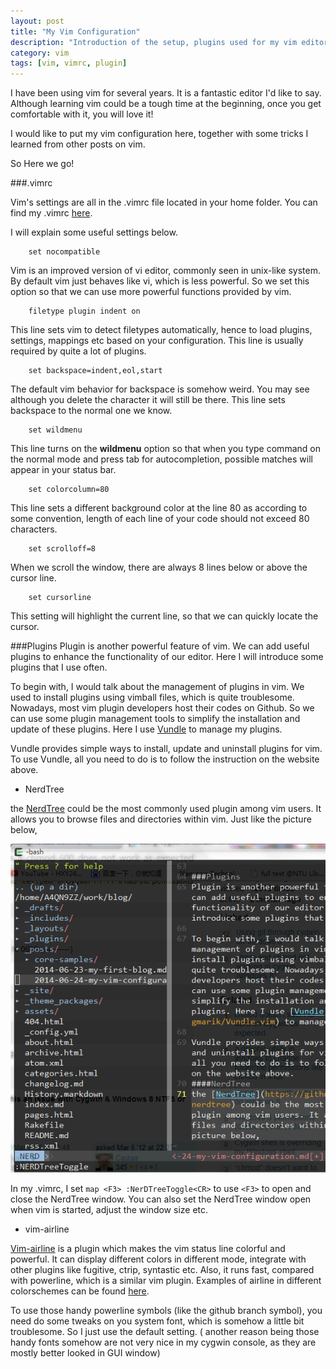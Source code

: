 ```yaml
---
layout: post
title: "My Vim Configuration"
description: "Introduction of the setup, plugins used for my vim editor"
category: vim
tags: [vim, vimrc, plugin]
---
```


I have been using vim for several years. It is a fantastic editor I'd like to say. Although learning vim could be a tough time at the beginning, once you get comfortable with it, you will love it!

I would like to put my vim configuration here, together with some tricks I learned from other posts on vim.

So Here we go!

###.vimrc

Vim's settings are all in the .vimrc file located in your home folder. You can find my .vimrc [here](https://github.com/Silverneo/dotfiles/blob/master/vimrc).

I will explain some useful settings below.

```
    set nocompatible
```

Vim is an improved version of vi editor, commonly seen in unix-like system. By default vim just behaves like vi, which is less powerful. So we set this option so that we can use more powerful functions provided by vim.

```
    filetype plugin indent on
```

This line sets vim to detect filetypes automatically, hence to load plugins, settings, mappings etc based on your configuration. This line is usually required by quite a lot of plugins.

```
    set backspace=indent,eol,start
```

The default vim behavior for backspace is somehow weird. You may see although you delete the character it will still be there. This line sets backspace to the normal one we know.

```
    set wildmenu
```

This line turns on the **wildmenu** option so that when you type command on the normal mode and press tab for autocompletion, possible matches will appear in your status bar.

```
    set colorcolumn=80
```

This line sets a different background color at the line 80 as according to some convention, length of each line of your code should not exceed 80 characters.

```
    set scrolloff=8
```

When we scroll the window, there are always 8 lines below or above the cursor line.

```
    set cursorline
```

This setting will highlight the current line, so that we can quickly locate the cursor.

###Plugins
Plugin is another powerful feature of vim. We can add useful plugins to enhance the functionality of our editor. Here I will introduce some plugins that I use often.

To begin with, I would talk about the management of plugins in vim. We used to install plugins using vimball files, which is quite troublesome. Nowadays, most vim plugin developers host their codes on Github. So we can use some plugin management tools to simplify the installation and update of these plugins. Here I use [Vundle](https://github.com/gmarik/Vundle.vim) to manage my plugins.

Vundle provides simple ways to install, update and uninstall plugins for vim. To use Vundle, all you need to do is to follow the instruction on the website above.

- NerdTree

the [NerdTree](https://github.com/scrooloose/nerdtree) could be the most commonly used plugin among vim users. It allows you to browse files and directories within vim. Just like the picture below,

![NerdTree window](/images/nerdtree.PNG)

In my .vimrc, I set `map <F3> :NerDTreeToggle<CR>` to use `<F3>` to open and close the NerdTree window. You can also set the NerdTree window open when vim is started, adjust the window size etc.

- vim-airline

[Vim-airline](https://github.com/bling/vim-airline) is a plugin which makes the vim status line colorful and powerful. It can display different colors in different mode, integrate with other plugins like fugitive, ctrip, syntastic etc. Also, it runs fast, compared with powerline, which is a similar vim plugin. Examples of airline in different colorschemes can be found [here](https://github.com/bling/vim-airline/wiki/Screenshots).

To use those handy powerline symbols (like the github branch symbol), you need do some tweaks on you system font, which is somehow a little bit troublesome. So I just use the default setting. ( another reason being those handy fonts somehow are not very nice in my cygwin console, as they are mostly better looked in GUI window)


